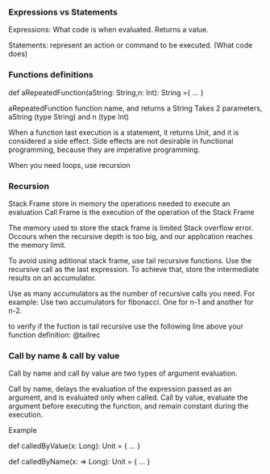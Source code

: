 

<h3>Expressions vs Statements</h3>

Expressions: What code is when evaluated. Returns a value.

Statements: represent an action or command to be executed. (What code does)

<h3>Functions definitions</h3>

def aRepeatedFunction(aString: String,n: Int): String ={
  ...
}

aRepeatedFunction function name, and returns a String
Takes 2 parameters, aString (type String) and n (type Int)

When a function last execution is a statement, it returns Unit, and it is considered a side effect.
Side effects are not desirable in functional programming, because they are imperative programming.

When you need loops, use recursion

<h3>Recursion</h3>

Stack Frame store in memory the operations needed to execute an evaluation 
Call Frame is the execution of the operation of the Stack Frame

The memory used to store the stack frame is limited
Stack overflow error. Occours when the recursive depth is too big, and our application reaches the memory limit.

To avoid using aditional stack frame, use tail recursive functions.
Use the recursive call as the last expression. To achieve that, store the intermediate results on an accumulator.

Use as many accumulators as the number of recursive calls you need. 
For example: Use two accumulators for fibonacci. One for n-1 and another for n-2.

to verify if the fuction is tail recursive use the following line above your function definition:
@tailrec


<h3>Call by name & call by value</h3>
Call by name and call by value are two types of argument evaluation.

Call by name, delays the evaluation of the expression passed as an argument, and is evaluated only when called.
Call by value, evaluate the argument before executing the function, and remain constant during the execution.

Example

def calledByValue(x: Long): Unit = {
  ...
}

def calledByName(x: => Long): Unit = {
  ...
}